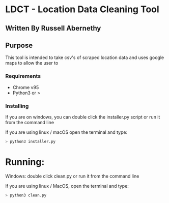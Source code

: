 # LDCT - Location Data Cleaning Tool

## Written By Russell Abernethy

## Purpose

This tool is intended to take csv's of scraped location data and uses google maps to allow the user to 

### Requirements

* Chrome v95
* Python3 or >

### Installing

If you are on windows, you can double click the installer.py script or run it from the command line

If you are using linux / macOS open the terminal and type:

``` zsh
> python3 installer.py
```

# Running:

Windows: double click clean.py or run it from the command line

If you are using linux / MacOS, open the terminal and type:

``` zsh
> python3 clean.py
```
